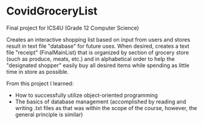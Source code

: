 # CovidGroceryList
Final project for ICS4U (Grade 12 Computer Science)

Creates an interactive shopping list based on input from users and stores result in text file "database" for future uses. When desired, creates a text file 
"receipt" (FinalMainList) that is organized by section of grocery store (such as produce, meats, etc.) and in alphabetical order to help the "designated shopper" 
easily buy all desired items while spending as little time in store as possible.

From this project I learned:
- How to successfully utilize object-oriented programming
- The basics of database management (accomplished by reading and writing .txt files as that was within the scope of the course, however, the general principle is 
similar)
